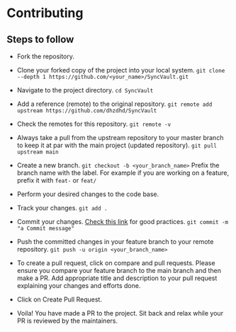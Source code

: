 # Contributing

## Steps to follow

- Fork the repository.

- Clone your forked copy of the project into your local system. `git clone --depth 1 https://github.com/<your_name>/SyncVault.git`

- Navigate to the project directory. `cd SyncVault`

- Add a reference (remote) to the original repository. `git remote add upstream https://github.com/dhzdhd/SyncVault`

- Check the remotes for this repository. `git remote -v`

- Always take a pull from the upstream repository to your master branch to keep it at par with the main project (updated repository). `git pull upstream main`

- Create a new branch. `git checkout -b <your_branch_name>` Prefix the branch name with the label. For example if you are working on a feature, prefix it with `feat-` or `feat/`

- Perform your desired changes to the code base.

- Track your changes. `git add .`

- Commit your changes.
[Check this link](https://initialcommit.com/blog/git-commit-messages-best-practices) for good practices. `git commit -m "a Commit message"`

- Push the committed changes in your feature branch to your remote repository. `git push -u origin <your_branch_name>`

- To create a pull request, click on compare and pull requests. Please ensure you compare your feature branch to the main branch and then make a PR. Add appropriate title and description to your pull request explaining your changes and efforts done.

- Click on Create Pull Request.

- Voila! You have made a PR to the project. Sit back and relax while your PR is reviewed by the maintainers.
